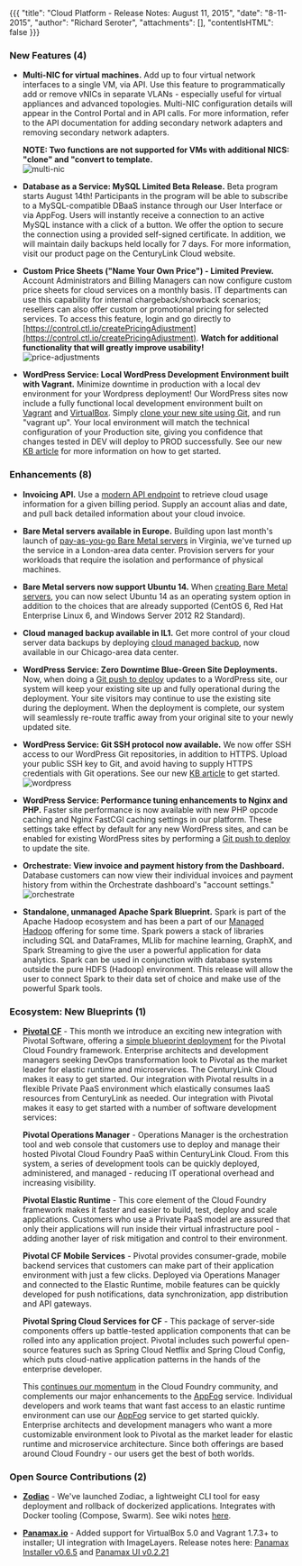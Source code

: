 {{{
"title": "Cloud Platform - Release Notes: August 11, 2015",
"date": "8-11-2015",
"author": "Richard Seroter",
"attachments": [],
"contentIsHTML": false
}}}

### New Features (4)

* __Multi-NIC for virtual machines.__ Add up to four virtual network interfaces to a single VM, via API. Use this feature to programmatically add or remove vNICs in separate VLANs - especially useful for virtual appliances and advanced topologies. Multi-NIC configuration details will appear in the Control Portal and in API calls. For more information, refer to the API documentation for adding secondary network adapters and removing secondary network adapters.

  __NOTE: Two functions are not supported for VMs with additional NICS: "clone" and "convert to template.__  
  ![multi-nic](../images/2015-08-11_releasenotes1.png)  

* __Database as a Service: MySQL Limited Beta Release.__ Beta program starts August 14th! Participants in the program will be able to subscribe to a MySQL-compatible DBaaS instance through our User Interface or via AppFog. Users will instantly receive a connection to an active MySQL instance with a click of a button. We offer the option to secure the connection using a provided self-signed certificate. In addition, we will maintain daily backups held locally for 7 days. For more information, visit our product page on the CenturyLink Cloud website.

* __Custom Price Sheets ("Name Your Own Price") - Limited Preview.__ Account Administrators and Billing Managers can now configure custom price sheets for cloud services on a monthly basis. IT departments can use this capability for internal chargeback/showback scenarios; resellers can also offer custom or promotional pricing for selected services. To access this feature, login and go directly to [https://control.ctl.io/createPricingAdjustment](https://control.ctl.io/createPricingAdjustment). __Watch for additional functionality that will greatly improve usability!__  
  ![price-adjustments](../images/2015-08-11_releasenotes2.png)

* __WordPress Service: Local WordPress Development Environment built with Vagrant.__ Minimize downtime in production with a local dev environment for your Wordpress deployment! Our WordPress sites now include a fully functional local development environment built on [Vagrant](https://www.vagrantup.com/) and [VirtualBox](https://www.virtualbox.org/wiki/Downloads).  Simply [clone your new site using Git](https://www.ctl.io/knowledge-base/wordpress/wordpress-site-updates-with-git/), and run "vagrant up". Your local environment will match the technical configuration of your Production site, giving you confidence that changes tested in DEV will deploy to PROD successfully.  See our new [KB article](https://www.ctl.io/knowledge-base/wordpress/wordpress-local-development/) for more information on how to get started.


### Enhancements (8)

* __Invoicing API.__ Use a [modern API endpoint](https://www.ctl.io/api-docs/v2/) to retrieve cloud usage information for a given billing period. Supply an account alias and date, and pull back detailed information about your cloud invoice.

* __Bare Metal servers available in Europe.__ Building upon last month's launch of [pay-as-you-go Bare Metal servers](https://www.ctl.io/bare-metal/) in Virginia, we've turned up the service in a London-area data center. Provision servers for your workloads that require the isolation and performance of physical machines.

* __Bare Metal servers now support Ubuntu 14.__ When [creating Bare Metal servers](https://www.ctl.io/knowledge-base/servers/creating-a-new-bare-metal-server), you can now select Ubuntu 14 as an operating system option in addition to the choices that are already supported (CentOS 6, Red Hat Enterprise Linux 6, and Windows Server 2012 R2 Standard). 

* __Cloud managed backup available in IL1.__ Get more control of your cloud server data backups by deploying [cloud managed backup](https://www.ctl.io/managed-services/backup/), now available in our Chicago-area data center.

* __WordPress Service: Zero Downtime Blue-Green Site Deployments.__ Now, when doing a [Git push to deploy](https://www.ctl.io/knowledge-base/wordpress/wordpress-site-updates-with-git/) updates to a WordPress site, our system will keep your existing site up and fully operational during the deployment.  Your site visitors may continue to use the existing site during the deployment.  When the deployment is complete, our system will seamlessly re-route traffic away from your original site to your newly updated site.

* __WordPress Service: Git SSH protocol now available.__ We now offer SSH access to our WordPress Git repositories, in addition to HTTPS.  Upload your public SSH key to Git, and avoid having to supply HTTPS credentials with Git operations.  See our new [KB article](https://www.ctl.io/knowledge-base/wordpress/wordpress-git-ssh/) to get started.  
  ![wordpress](../images/2015-08-11_releasenotes3.png)

* __WordPress Service: Performance tuning enhancements to Nginx and PHP.__ Faster site performance is now available with new PHP opcode caching and Nginx FastCGI caching settings in our platform.  These settings take effect by default for any new WordPress sites, and can be enabled for existing WordPress sites by performing a [Git push to deploy](https://www.ctl.io/knowledge-base/wordpress/wordpress-site-updates-with-git/) to update the site.

* __Orchestrate: View invoice and payment history from the Dashboard.__ Database customers can now view their individual invoices and payment history from within the Orchestrate dashboard's "account settings."  
  ![orchestrate](../images/2015-08-11_releasenotes4.png)

* __Standalone, unmanaged Apache Spark Blueprint.__ Spark is part of the Apache Hadoop ecosystem and has been a part of our [Managed Hadoop](https://www.ctl.io/managed-services/cloudera/) offering for some time.  Spark powers a stack of libraries including SQL and DataFrames, MLlib for machine learning, GraphX, and Spark Streaming to give the user a powerful application for data analytics.  Spark can be used in conjunction with database systems outside the pure HDFS (Hadoop) environment.  This release will allow the user to connect Spark to their data set of choice and make use of the powerful Spark tools.

### Ecosystem: New Blueprints (1)

* __[Pivotal CF](https://www.ctl.io/knowledge-base/ecosystem-partners/marketplace-guides/getting-started-with-pivotal-cloud-foundry/)__ - This month we introduce an exciting new integration with Pivotal Software, offering a [simple blueprint deployment](https://www.ctl.io/knowledge-base/ecosystem-partners/marketplace-guides/getting-started-with-pivotal-cloud-foundry/) for the Pivotal Cloud Foundry framework. Enterprise architects and development managers seeking DevOps transformation look to Pivotal as the market leader for elastic runtime and microservices. The CenturyLink Cloud makes it easy to get started.  Our integration with Pivotal results in a flexible Private PaaS environment which elastically consumes IaaS resources from CenturyLink as needed.  Our integration with Pivotal makes it easy to get started with a number of software development services:

  __Pivotal Operations Manager__ - Operations Manager is the orchestration tool and web console that customers use to deploy and manage their hosted Pivotal Cloud Foundry PaaS within CenturyLink Cloud.  From this system, a series of development tools can be quickly deployed, administered, and managed - reducing IT operational overhead and increasing visibility.

  __Pivotal Elastic Runtime__ - This core element of the Cloud Foundry framework makes it faster and easier to build, test, deploy and scale applications.  Customers who use a Private PaaS model are assured that only their applications will run inside their virtual infrastructure pool - adding another layer of risk mitigation and control to their environment.

  __Pivotal CF Mobile Services__ - Pivotal provides consumer-grade, mobile backend services that customers can make part of their application environment with just a few clicks.  Deployed via Operations Manager and connected to the Elastic Runtime, mobile features can be quickly developed for push notifications, data synchronization, app distribution and API gateways.

  __Pivotal Spring Cloud Services for CF__ - This package of server-side components offers up battle-tested application components that can be rolled into any application project.  Pivotal includes such powerful open-source features such as Spring Cloud Netflix and Spring Cloud Config, which puts cloud-native application patterns in the hands of the enterprise developer.

  This [continues our momentum](https://www.ctl.io/blog/post/centurylink-building-platform-momentum-with-cloudfoundry/) in the Cloud Foundry community, and complements our major enhancements to the [AppFog](https://www.ctl.io/appfog/) service.  Individual developers and work teams that want fast access to an elastic runtime environment can use our [AppFog](https://www.ctl.io/appfog/) service to get started quickly.  Enterprise architects and development managers who want a more customizable environment look to Pivotal as the market leader for elastic runtime and microservice architecture.  Since both offerings are based around Cloud Foundry - our users get the best of both worlds.

### Open Source Contributions (2)

* __[Zodiac](https://labs.ctl.io/zodiac-easy-container-deployment-rollback/)__ - We've launched Zodiac, a lightweight CLI tool for easy deployment and rollback of dockerized applications. Integrates with Docker tooling (Compose, Swarm). See wiki notes [here](https://github.com/CenturyLinkLabs/zodiac/).

* __[Panamax.io](http://panamax.io/)__ - Added support for VirtualBox 5.0 and Vagrant 1.7.3+ to installer; UI integration with ImageLayers. Release notes here: [Panamax Installer v0.6.5](https://github.com/CenturyLinkLabs/panamax-coreos/blob/master/CHANGELOG.md#changelog) and [Panamax UI v0.2.21](https://github.com/CenturyLinkLabs/panamax-ui/blob/master/CHANGELOG.md#changelog)
